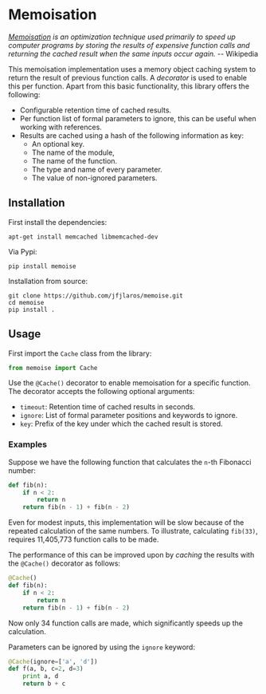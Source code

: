# Memoisation
*[Memoisation](https://en.wikipedia.org/wiki/Memoization) is an optimization
technique used primarily to speed up computer programs by storing the results
of expensive function calls and returning the cached result when the same
inputs occur again.* -- Wikipedia

This memoisation implementation uses a memory object caching system to return
the result of previous function calls. A *decorator* is used to enable this per
function. Apart from this basic functionality, this library offers the
following:

- Configurable retention time of cached results.
- Per function list of formal parameters to ignore, this can be useful when
  working with references.
- Results are cached using a hash of the following information as key:
  - An optional key.
  - The name of the module,
  - The name of the function.
  - The type and name of every parameter.
  - The value of non-ignored parameters.

## Installation
First install the dependencies:

    apt-get install memcached libmemcached-dev

Via Pypi:

    pip install memoise

Installation from source:

    git clone https://github.com/jfjlaros/memoise.git
    cd memoise
    pip install .

## Usage
First import the `Cache` class from the library:

```python
from memoise import Cache
```

Use the `@Cache()` decorator to enable memoisation for a specific function. The
decorator accepts the following optional arguments:

- `timeout`: Retention time of cached results in seconds.
- `ignore`: List of formal parameter positions and keywords to ignore.
- `key`: Prefix of the key under which the cached result is stored.


### Examples
Suppose we have the following function that calculates the `n`-th Fibonacci
number:

```python
def fib(n):
    if n < 2:
        return n
    return fib(n - 1) + fib(n - 2)
```

Even for modest inputs, this implementation will be slow because of the
repeated calculation of the same numbers. To illustrate, calculating `fib(33)`,
requires 11,405,773 function calls to be made.

The performance of this can be improved upon by *caching* the results with the
`@Cache()` decorator as follows:

```python
@Cache()
def fib(n):
    if n < 2:
        return n
    return fib(n - 1) + fib(n - 2)
```

Now only 34 function calls are made, which significantly speeds up the
calculation.

Parameters can be ignored by using the `ignore` keyword:

```python
@Cache(ignore=['a', 'd'])
def f(a, b, c=2, d=3)
    print a, d
    return b + c
```
